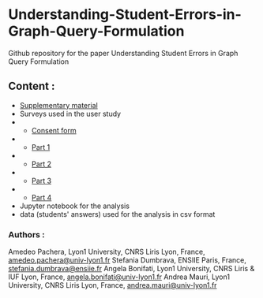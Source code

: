 # Understanding-Student-Errors-in-Graph-Query-Formulation

Github repository for the paper Understanding Student Errors in Graph Query Formulation


## Content : 


- [Supplementary material](https://github.com/pake97/Understanding-Student-Errors-in-Graph-Query-Formulation/blob/main/2025_Graph_User_Study_Supplementar_material.pdf)
- Surveys used in the user study 
- - [Consent form](https://github.com/pake97/Understanding-Student-Errors-in-Graph-Query-Formulation/blob/main/Preliminaries%3A%20Informed%20Consent.pdf)
- - [Part 1](https://github.com/pake97/Understanding-Student-Errors-in-Graph-Query-Formulation/blob/main/Part%201.pdf)
- - [Part 2](https://github.com/pake97/Understanding-Student-Errors-in-Graph-Query-Formulation/blob/main/Part%202.pdf)
- - [Part 3](https://github.com/pake97/Understanding-Student-Errors-in-Graph-Query-Formulation/blob/main/Part%203.pdf)
- - [Part 4](https://github.com/pake97/Understanding-Student-Errors-in-Graph-Query-Formulation/blob/main/Part%204.pdf)
- Jupyter notebook for the analysis 
- data (students' answers) used for the analysis in csv format


### Authors :
Amedeo Pachera, Lyon1 University, CNRS Liris Lyon, France, amedeo.pachera@univ-lyon1.fr
Stefania Dumbrava, ENSIIE Paris, France, stefania.dumbrava@ensiie.fr
Angela Bonifati, Lyon1 University, CNRS Liris & IUF Lyon, France, angela.bonifati@univ-lyon1.fr
Andrea Mauri, Lyon1 University, CNRS Liris Lyon, France, andrea.mauri@univ-lyon1.fr